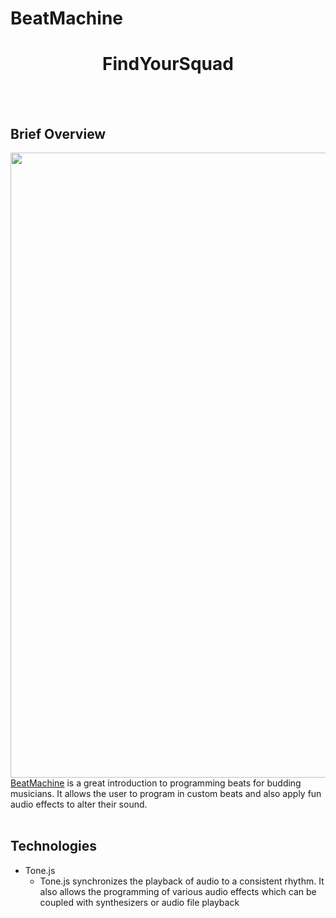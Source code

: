 # BeatMachine

<h1 align="center">FindYourSquad</h1>

<br></br>
## Brief Overview
<img src="dist/public/images/main.gif?raw=true" width="1000">
<a href='https://julian-tipler.github.io/Javascript-Project/'>BeatMachine</a> is a great introduction to programming beats for budding musicians. It allows the user to program in custom beats and also apply fun audio effects to alter their sound.
<br></br>

## Technologies

* Tone.js
    * Tone.js synchronizes the playback of audio to a consistent rhythm. It also allows the programming of various audio effects which can be coupled with synthesizers or audio file playback
<br></br>
